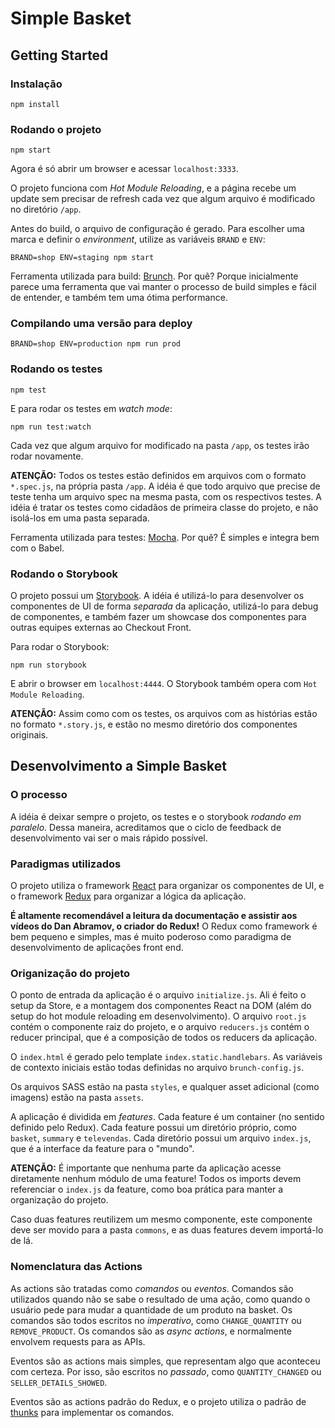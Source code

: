 # Simple Basket

## Getting Started

### Instalação

`npm install`

### Rodando o projeto

`npm start`

Agora é só abrir um browser e acessar `localhost:3333`.

O projeto funciona com *Hot Module Reloading*, e a página recebe um update sem precisar de refresh cada vez que algum arquivo é modificado no diretório `/app`.

Antes do build, o arquivo de configuração é gerado. Para escolher uma marca e definir o *environment*, utilize as variáveis `BRAND` e `ENV`:

`BRAND=shop ENV=staging npm start`

Ferramenta utilizada para build: [Brunch](http://brunch.io/). Por quê? Porque inicialmente parece uma ferramenta que vai manter o processo de build simples e fácil de entender, e também tem uma ótima performance.

### Compilando uma versão para deploy

`BRAND=shop ENV=production npm run prod`

### Rodando os testes

`npm test`

E para rodar os testes em *watch mode*:

`npm run test:watch`

Cada vez que algum arquivo for modificado na pasta `/app`, os testes irão rodar novamente.

**ATENÇÃO:** Todos os testes estão definidos em arquivos com o formato `*.spec.js`, na própria pasta `/app`. A idéia é que todo arquivo que precise de teste tenha um arquivo spec na mesma pasta, com os respectivos testes. A idéia é tratar os testes como cidadãos de primeira classe do projeto, e não isolá-los em uma pasta separada.

Ferramenta utilizada para testes: [Mocha](https://mochajs.org/). Por quê? É simples e integra bem com o Babel.

### Rodando o Storybook

O projeto possui um [Storybook](https://github.com/kadirahq/react-storybook). A idéia é utilizá-lo para desenvolver os componentes de UI de forma *separada* da aplicação, utilizá-lo para debug de componentes, e também fazer um showcase dos componentes para outras equipes externas ao Checkout Front.

Para rodar o Storybook:

`npm run storybook`

E abrir o browser em `localhost:4444`. O Storybook também opera com `Hot Module Reloading`.

**ATENÇÃO:** Assim como com os testes, os arquivos com as histórias estão no formato `*.story.js`, e estão no mesmo diretório dos componentes originais.

## Desenvolvimento a Simple Basket

### O processo

A idéia é deixar sempre o projeto, os testes e o storybook *rodando em paralelo*. Dessa maneira, acreditamos que o ciclo de feedback de desenvolvimento vai ser o mais rápido possível.

### Paradigmas utilizados

O projeto utiliza o framework [React](https://facebook.github.io/react/) para organizar os componentes de UI, e o framework [Redux](http://redux.js.org/index.html) para organizar a lógica da aplicação.

**É altamente recomendável a leitura da documentação e assistir aos vídeos do Dan Abramov, o criador do Redux!** O Redux como framework é bem pequeno e simples, mas é muito poderoso como paradigma de desenvolvimento de aplicações front end.

### Origanização do projeto

O ponto de entrada da aplicação é o arquivo `initialize.js`. Ali é feito o setup da Store, e a montagem dos componentes React na DOM (além do setup do hot module reloading em desenvolvimento). O arquivo `root.js` contém o componente raiz do projeto, e o arquivo `reducers.js` contém o reducer principal, que é a composição de todos os reducers da aplicação.

O `index.html` é gerado pelo template `index.static.handlebars`. As variáveis de contexto iniciais estão todas definidas no arquivo `brunch-config.js`.

Os arquivos SASS estão na pasta `styles`, e qualquer asset adicional (como imagens) estão na pasta `assets`.

A aplicação é dividida em *features*. Cada feature é um container (no sentido definido pelo Redux). Cada feature possui um diretório próprio, como `basket`, `summary` e `televendas`. Cada diretório possui um arquivo `index.js`, que é a interface da feature para o "mundo".

**ATENÇÃO:** É importante que nenhuma parte da aplicação acesse diretamente nenhum módulo de uma feature! Todos os imports devem referenciar o `index.js` da feature, como boa prática para manter a organização do projeto.

Caso duas features reutilizem um mesmo componente, este componente deve ser movido para a pasta `commons`, e as duas features devem importá-lo de lá.

### Nomenclatura das Actions

As actions são tratadas como *comandos* ou *eventos*. Comandos são utilizados quando não se sabe o resultado de uma ação, como quando o usuário pede para mudar a quantidade de um produto na basket. Os comandos são todos escritos no *imperativo*, como `CHANGE_QUANTITY` ou `REMOVE_PRODUCT`. Os comandos são as *async actions*, e normalmente envolvem requests para as APIs.

Eventos são as actions mais simples, que representam algo que aconteceu com certeza. Por isso, são escritos no *passado*, como `QUANTITY_CHANGED` ou `SELLER_DETAILS_SHOWED`.

Eventos são as actions padrão do Redux, e o projeto utiliza o padrão de [thunks](https://github.com/gaearon/redux-thunk) para implementar os comandos.

